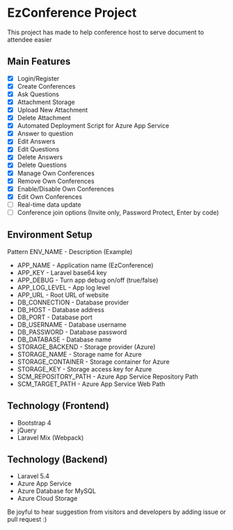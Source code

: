 # EzConference Project
This project has made to help conference host to serve document to attendee easier

## Main Features
- [x] Login/Register
- [x] Create Conferences
- [x] Ask Questions
- [x] Attachment Storage
- [x] Upload New Attachment
- [x] Delete Attachment
- [x] Automated Deployment Script for Azure App Service
- [x] Answer to question
- [x] Edit Answers
- [x] Edit Questions
- [x] Delete Answers
- [x] Delete Questions
- [x] Manage Own Conferences
- [x] Remove Own Conferences
- [x] Enable/Disable Own Conferences
- [x] Edit Own Conferences
- [ ] Real-time data update
- [ ] Conference join options (Invite only, Password Protect, Enter by code)

## Environment Setup
Pattern ENV_NAME - Description (Example)
* APP_NAME - Application name (EzConference)
* APP_KEY - Laravel base64 key
* APP_DEBUG - Turn app debug on/off (true/false)
* APP_LOG_LEVEL - App log level
* APP_URL - Root URL of website
* DB_CONNECTION - Database provider
* DB_HOST - Database address
* DB_PORT - Database port
* DB_USERNAME - Database username
* DB_PASSWORD - Database password
* DB_DATABASE - Database name
* STORAGE_BACKEND - Storage provider (Azure)
* STORAGE_NAME - Storage name for Azure
* STORAGE_CONTAINER - Storage container for Azure
* STORAGE_KEY - Storage access key for Azure
* SCM_REPOSITORY_PATH - Azure App Service Repository Path
* SCM_TARGET_PATH - Azure App Service Web Path

## Technology (Frontend)
* Bootstrap 4
* jQuery
* Laravel Mix (Webpack)

## Technology (Backend)
* Laravel 5.4
* Azure App Service
* Azure Database for MySQL
* Azure Cloud Storage

Be joyful to hear suggestion from visitors and developers by adding issue or pull request :)